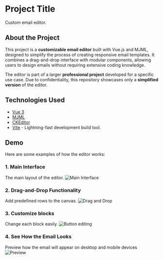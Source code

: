 # Project Title

Custom email editor.

## About the Project

This project is a **customizable email editor** built with Vue.js and MJML, designed to simplify the process of creating responsive email templates. It combines a drag-and-drop interface with modular components, allowing users to design emails without requiring extensive coding knowledge.

The editor is part of a larger **professional project** developed for a specific use case. Due to confidentiality, this repository showcases only a **simplified version** of the editor.

## Technologies Used

- [Vue 3](https://vuejs.org/)
- [MJML](https://mjml.io/)
- [CKEditor](https://ckeditor.com/)
- [Vite](https://vitejs.dev/) - Lightning-fast development build tool.

## Demo

Here are some examples of how the editor works:

### 1. Main Interface
The main layout of the editor.
![Main Interface](assets/screenshots/globalView.png)

### 2. Drag-and-Drop Functionality
Add predefined rows to the canvas.
![Drag and Drop](assets/gifs/addingContent.gif)

### 3. Customize blocks
Change each block easily.
![Button editing](assets/gifs/gifButton.gif)

### 4. See How the Email Looks
Preview how the email will appear on desktop and mobile devices
![Preview](assets/gifs/previewGif.gif)